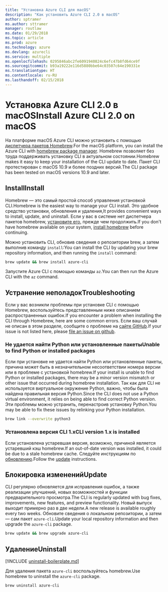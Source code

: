 ```yaml
---
title: "Установка Azure CLI для macOS"
description: "Как установить Azure CLI 2.0 в macOS"
author: sptramer
ms.author: sttramer
manager: routlaw
ms.date: 01/29/2018
ms.topic: article
ms.prod: azure
ms.technology: azure
ms.devlang: azurecli
ms.service: multiple
ms.openlocfilehash: 0295846abc2fe6091940824c6efc47b8fd64ce9f
ms.sourcegitcommit: b93a19222e116d5880bbe64c03507c64e190331e
ms.translationtype: HT
ms.contentlocale: ru-RU
ms.lasthandoff: 02/15/2018
---
```

# <a name="install-azure-cli-20-on-macos"></a><span data-ttu-id="11bd2-103">Установка Azure CLI 2.0 в macOS</span><span class="sxs-lookup"><span data-stu-id="11bd2-103">Install Azure CLI 2.0 on macOS</span></span>

<span data-ttu-id="11bd2-104">На платформе macOS Azure CLI можно установить с помощью [диспетчера пакетов Homebrew](http://brew.sh).</span><span class="sxs-lookup"><span data-stu-id="11bd2-104">For the macOS platform, you can install the Azure CLI with [homebrew package manager](http://brew.sh).</span></span> <span data-ttu-id="11bd2-105">Homebrew позволяет без труда поддерживать установку CLI в актуальном состоянии.</span><span class="sxs-lookup"><span data-stu-id="11bd2-105">Homebrew makes it easy to keep your installation of the CLI update to date.</span></span> <span data-ttu-id="11bd2-106">Пакет CLI протестирован с macOS 10.9 и более поздних версий.</span><span class="sxs-lookup"><span data-stu-id="11bd2-106">The CLI package has been tested on macOS versions 10.9 and later.</span></span>

## <a name="install"></a><span data-ttu-id="11bd2-107">Install</span><span class="sxs-lookup"><span data-stu-id="11bd2-107">Install</span></span>

<span data-ttu-id="11bd2-108">Homebrew — это самый простой способ управления установкой CLI.</span><span class="sxs-lookup"><span data-stu-id="11bd2-108">Homebrew is the easiest way to manage your CLI install.</span></span> <span data-ttu-id="11bd2-109">Это удобное средство установки, обновления и удаления,</span><span class="sxs-lookup"><span data-stu-id="11bd2-109">It provides convenient ways to install, update, and uninstall.</span></span>
<span data-ttu-id="11bd2-110">Если у вас в системе нет диспетчера пакетов homebrew, [установите его](https://docs.brew.sh/Installation.html), прежде чем продолжить.</span><span class="sxs-lookup"><span data-stu-id="11bd2-110">If you don't have homebrew available on your system, [install homebrew](https://docs.brew.sh/Installation.html) before continuing.</span></span>

<span data-ttu-id="11bd2-111">Можно установить CLI, обновив сведения о репозитории brew, а затем выполнив команду `install`:</span><span class="sxs-lookup"><span data-stu-id="11bd2-111">You can install the CLI by updating your brew repository information, and then running the `install` command:</span></span>

```bash
brew update && brew install azure-cli
```

<span data-ttu-id="11bd2-112">Запустите Azure CLI с помощью команды `az`.</span><span class="sxs-lookup"><span data-stu-id="11bd2-112">You can then run the Azure CLI with the `az` command.</span></span>

## <a name="troubleshooting"></a><span data-ttu-id="11bd2-113">Устранение неполадок</span><span class="sxs-lookup"><span data-stu-id="11bd2-113">Troubleshooting</span></span>

<span data-ttu-id="11bd2-114">Если у вас возникли проблемы при установке CLI с помощью Homebrew, воспользуйтесь представленным ниже описанием распространенных ошибок.</span><span class="sxs-lookup"><span data-stu-id="11bd2-114">If you encounter a problem when installing the CLI through Homebrew, here are some common errors.</span></span> <span data-ttu-id="11bd2-115">Если ваш случай не описан в этом разделе, сообщите о проблеме на [сайте GitHub](https://github.com/Azure/azure-cli/issues).</span><span class="sxs-lookup"><span data-stu-id="11bd2-115">If your issue is not listed here, please [file an issue on github](https://github.com/Azure/azure-cli/issues).</span></span>

### <a name="unable-to-find-python-or-installed-packages"></a><span data-ttu-id="11bd2-116">Не удается найти Python или установленные пакеты</span><span class="sxs-lookup"><span data-stu-id="11bd2-116">Unable to find Python or installed packages</span></span>

<span data-ttu-id="11bd2-117">Если при установке не удается найти Python или установленные пакеты, причина может быть в незначительном несоответствии номера версии или в проблеме с установкой homebrew.</span><span class="sxs-lookup"><span data-stu-id="11bd2-117">If your install is unable to find Python or installed packages, there may be a minor version mismatch or other issue that occurred during homebrew installation.</span></span> <span data-ttu-id="11bd2-118">Так как для CLI не используется виртуальное окружение Python, важно, чтобы была найдена правильная версия Python.</span><span class="sxs-lookup"><span data-stu-id="11bd2-118">Since the CLI does not use a Python virtual environment, it relies on being able to find correct Python version.</span></span> <span data-ttu-id="11bd2-119">Эти проблемы можно устранить, перенастроив установку Python.</span><span class="sxs-lookup"><span data-stu-id="11bd2-119">You may be able to fix these issues by relinking your Python installation.</span></span>

```bash
brew link --overwrite python3
```

### <a name="cli-version-1x-is-installed"></a><span data-ttu-id="11bd2-120">Установлена версия CLI 1.x</span><span class="sxs-lookup"><span data-stu-id="11bd2-120">CLI version 1.x is installed</span></span>

<span data-ttu-id="11bd2-121">Если установлена устаревшая версия, возможно, причиной является устаревший кэш homebrew.</span><span class="sxs-lookup"><span data-stu-id="11bd2-121">If an out-of-date version was installed, it could be due to a stale homebrew cache.</span></span> <span data-ttu-id="11bd2-122">Следуйте инструкциям по [обновлению](#Update).</span><span class="sxs-lookup"><span data-stu-id="11bd2-122">Follow the [update](#Update) instructions.</span></span>

## <a name="update"></a><span data-ttu-id="11bd2-123">Блокировка изменений</span><span class="sxs-lookup"><span data-stu-id="11bd2-123">Update</span></span>

<span data-ttu-id="11bd2-124">CLI регулярно обновляется для исправления ошибок, а также реализации улучшений, новых возможностей и функции предварительного просмотра.</span><span class="sxs-lookup"><span data-stu-id="11bd2-124">The CLI is regularly updated with bug fixes, improvements, new features, and preview functionality.</span></span> <span data-ttu-id="11bd2-125">Новый выпуск выходит примерно раз в две недели.</span><span class="sxs-lookup"><span data-stu-id="11bd2-125">A new release is available roughly every two weeks.</span></span> <span data-ttu-id="11bd2-126">Обновите сведения о локальном репозитории, а затем — сам пакет `azure-cli`.</span><span class="sxs-lookup"><span data-stu-id="11bd2-126">Update your local repository information and then upgrade the `azure-cli` package.</span></span>

```bash
brew update && brew upgrade azure-cli
```

## <a name="uninstall"></a><span data-ttu-id="11bd2-127">Удаление</span><span class="sxs-lookup"><span data-stu-id="11bd2-127">Uninstall</span></span>

[!INCLUDE [uninstall-boilerplate.md](includes/uninstall-boilerplate.md)]

<span data-ttu-id="11bd2-128">Для удаления пакета `azure-cli` воспользуйтесь homebrew.</span><span class="sxs-lookup"><span data-stu-id="11bd2-128">Use homebrew to uninstall the `azure-cli` package.</span></span>

```bash
brew uninstall azure-cli
```

